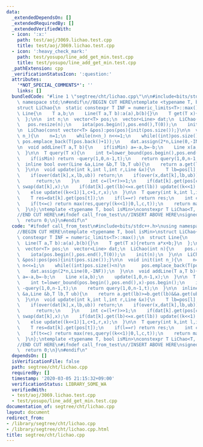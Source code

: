 ```yaml
---
data:
  _extendedDependsOn: []
  _extendedRequiredBy: []
  _extendedVerifiedWith:
  - icon: ':x:'
    path: test/aoj/3069.lichao.test.cpp
    title: test/aoj/3069.lichao.test.cpp
  - icon: ':heavy_check_mark:'
    path: test/yosupo/line_add_get_min.test.cpp
    title: test/yosupo/line_add_get_min.test.cpp
  _pathExtension: cpp
  _verificationStatusIcon: ':question:'
  attributes:
    '*NOT_SPECIAL_COMMENTS*': ''
    links: []
  bundledCode: "#line 1 \"segtree/cht/lichao.cpp\"\n\n#include<bits/stdc++.h>\nusing\
    \ namespace std;\n#endif\n//BEGIN CUT HERE\ntemplate <typename T, bool isMin>\n\
    struct LiChao{\n  static constexpr T INF = numeric_limits<T>::max();\n  struct\
    \ Line{\n    T a,b;\n    Line(T a,T b):a(a),b(b){}\n    T get(T x){return a*x+b;}\n\
    \  };\n\n  int n;\n  vector<T> pos;\n  vector<Line> dat;\n  LiChao(int n){\n \
    \   pos.resize(n);\n    iota(pos.begin(),pos.end(),T(0));\n    init(n);\n  }\n\
    \n  LiChao(const vector<T> &pos):pos(pos){init(pos.size());}\n\n  void init(int\
    \ n_){\n    n=1;\n    while(n<n_) n<<=1;\n    while((int)pos.size()<n)\n     \
    \ pos.emplace_back(T(pos.back()+1));\n    dat.assign(2*n,Line(0,-INF));\n  }\n\
    \n  void addLine(T a,T b){\n    if(isMin) a=-a,b=-b;\n    Line x(a,b);\n    update(1,0,n-1,x);\n\
    \  }\n\n  T query(T x){\n    int t=lower_bound(pos.begin(),pos.end(),x)-pos.begin();\n\
    \    if(isMin) return -query(1,0,n-1,t);\n    return query(1,0,n-1,t);\n  }\n\n\
    \  inline bool over(Line &a,Line &b,T lb,T ub){\n    return a.get(lb)>=b.get(lb)&&a.get(ub)>=b.get(ub);\n\
    \  }\n\n  void update(int k,int l,int r,Line &x){\n    T lb=pos[l],ub=pos[r];\n\
    \    if(over(dat[k],x,lb,ub)) return;\n    if(over(x,dat[k],lb,ub)){\n      dat[k]=x;\n\
    \      return;\n    }\n    int c=(l+r)>>1;\n    if(dat[k].get(pos[c])<x.get(pos[c]))\
    \ swap(dat[k],x);\n    if(dat[k].get(lb)<=x.get(lb)) update((k<<1)|0,l,c,x);\n\
    \    else update((k<<1)|1,c+1,r,x);\n  }\n\n  T query(int k,int l,int r,int t){\n\
    \    T res=dat[k].get(pos[t]);\n    if(l==r) return res;\n    int c=(l+r)>>1;\n\
    \    if(t<=c) return max(res,query((k<<1)|0,l,c,t));\n    return max(res,query((k<<1)|1,c+1,r,t));\n\
    \  }\n};\ntemplate <typename T, bool isMin>\nconstexpr T LiChao<T, isMin>::INF;\n\
    //END CUT HERE\n#ifndef call_from_test\n//INSERT ABOVE HERE\nsigned main(){\n\
    \  return 0;\n}\n#endif\n"
  code: "#ifndef call_from_test\n#include<bits/stdc++.h>\nusing namespace std;\n#endif\n\
    //BEGIN CUT HERE\ntemplate <typename T, bool isMin>\nstruct LiChao{\n  static\
    \ constexpr T INF = numeric_limits<T>::max();\n  struct Line{\n    T a,b;\n  \
    \  Line(T a,T b):a(a),b(b){}\n    T get(T x){return a*x+b;}\n  };\n\n  int n;\n\
    \  vector<T> pos;\n  vector<Line> dat;\n  LiChao(int n){\n    pos.resize(n);\n\
    \    iota(pos.begin(),pos.end(),T(0));\n    init(n);\n  }\n\n  LiChao(const vector<T>\
    \ &pos):pos(pos){init(pos.size());}\n\n  void init(int n_){\n    n=1;\n    while(n<n_)\
    \ n<<=1;\n    while((int)pos.size()<n)\n      pos.emplace_back(T(pos.back()+1));\n\
    \    dat.assign(2*n,Line(0,-INF));\n  }\n\n  void addLine(T a,T b){\n    if(isMin)\
    \ a=-a,b=-b;\n    Line x(a,b);\n    update(1,0,n-1,x);\n  }\n\n  T query(T x){\n\
    \    int t=lower_bound(pos.begin(),pos.end(),x)-pos.begin();\n    if(isMin) return\
    \ -query(1,0,n-1,t);\n    return query(1,0,n-1,t);\n  }\n\n  inline bool over(Line\
    \ &a,Line &b,T lb,T ub){\n    return a.get(lb)>=b.get(lb)&&a.get(ub)>=b.get(ub);\n\
    \  }\n\n  void update(int k,int l,int r,Line &x){\n    T lb=pos[l],ub=pos[r];\n\
    \    if(over(dat[k],x,lb,ub)) return;\n    if(over(x,dat[k],lb,ub)){\n      dat[k]=x;\n\
    \      return;\n    }\n    int c=(l+r)>>1;\n    if(dat[k].get(pos[c])<x.get(pos[c]))\
    \ swap(dat[k],x);\n    if(dat[k].get(lb)<=x.get(lb)) update((k<<1)|0,l,c,x);\n\
    \    else update((k<<1)|1,c+1,r,x);\n  }\n\n  T query(int k,int l,int r,int t){\n\
    \    T res=dat[k].get(pos[t]);\n    if(l==r) return res;\n    int c=(l+r)>>1;\n\
    \    if(t<=c) return max(res,query((k<<1)|0,l,c,t));\n    return max(res,query((k<<1)|1,c+1,r,t));\n\
    \  }\n};\ntemplate <typename T, bool isMin>\nconstexpr T LiChao<T, isMin>::INF;\n\
    //END CUT HERE\n#ifndef call_from_test\n//INSERT ABOVE HERE\nsigned main(){\n\
    \  return 0;\n}\n#endif\n"
  dependsOn: []
  isVerificationFile: false
  path: segtree/cht/lichao.cpp
  requiredBy: []
  timestamp: '2020-03-05 21:15:32+09:00'
  verificationStatus: LIBRARY_SOME_WA
  verifiedWith:
  - test/aoj/3069.lichao.test.cpp
  - test/yosupo/line_add_get_min.test.cpp
documentation_of: segtree/cht/lichao.cpp
layout: document
redirect_from:
- /library/segtree/cht/lichao.cpp
- /library/segtree/cht/lichao.cpp.html
title: segtree/cht/lichao.cpp
---
```

